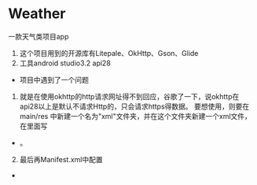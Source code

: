 ﻿# Weather
一款天气类项目app
1. 这个项目用到的开源库有Litepale、OkHttp、Gson、Glide
2. 工具android studio3.2 api28
- 项目中遇到了一个问题
1. 就是在使用okhttp的http请求网址得不到回应，谷歌了一下，说okhttp在api28以上是默认不请求Http的，只会请求https得数据。
要想使用，则要在main/res 中新建一个名为"xml"文件夹，并在这个文件夹新建一个xml文件，在里面写
- <network-security-config> <base-config cleartextTrafficPermitted="true"/> </network-security-config>。
2. 最后再Manifest.xml中配置
- <application  android:networkSecurityConfig="@xml/xml_name" >